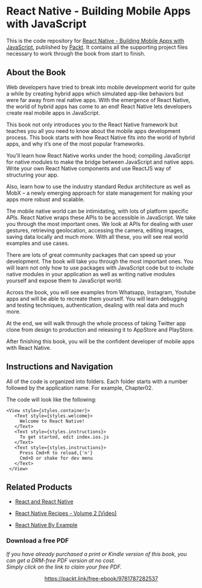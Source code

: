 # React Native - Building Mobile Apps with JavaScript
This is the code repository for [React Native - Building Mobile Apps with JavaScript](https://www.packtpub.com/application-development/learning-react-native?utm_source=github&utm_medium=repository&utm_campaign=9781787282537), published by [Packt](https://www.packtpub.com/?utm_source=github). It contains all the supporting project files necessary to work through the book from start to finish.

## About the Book
Web developers have tried to break into mobile development world for quite a while by creating hybrid apps which simulated app-like behaviors but were far away from real native apps. With the emergence of React Native, the world of hybrid apps has come to an end! React Native lets developers create real mobile apps in JavaScript.

This book not only introduces you to the React Native framework but teaches you all you need to know about the mobile apps development process. This book starts with how React Native fits into the world of hybrid apps, and why it’s one of the most popular frameworks.

You'll learn how React Native works under the hood; compiling JavaScript for native modules to make the bridge between JavaScript and native apps. Write your own React Native components and use ReactJS way of structuring your app.

Also, learn how to use the industry standard Redux architecture as well as MobX – a newly emerging approach for state management for making your apps more robust and scalable.

The mobile native world can be intimidating, with lots of platform specific APIs. React Native wraps these APIs to be accessible in JavaScript. We take you through the most important ones. We look at APIs for dealing with user gestures, retrieving geolocation, accessing the camera, editing images, saving data locally and much more. With all these, you will see real world examples and use cases.

There are lots of great community packages that can speed up your development. The book will take you through the most important ones. You will learn not only how to use packages with JavaScript code but to include native modules in your application as well as writing native modules yourself and expose them to JavaScript world.

Across the book, you will see examples from Whatsapp, Instagram, Youtube apps and will be able to recreate them yourself. You will learn debugging and testing techniques, authentication, dealing with real data and much more.

At the end, we will walk through the whole process of taking Twitter app clone from design to production and releasing it to AppStore and PlayStore.

After finishing this book, you will be the confident developer of mobile apps with React Native.

## Instructions and Navigation
All of the code is organized into folders. Each folder starts with a number followed by the application name. For example, Chapter02.



The code will look like the following:
```
<View style={styles.container}>
   <Text style={styles.welcome}>
     Welcome to React Native!
   </Text>
   <Text style={styles.instructions}>
     To get started, edit index.ios.js
   </Text>
   <Text style={styles.instructions}>
     Press Cmd+R to reload,{'n'}
     Cmd+D or shake for dev menu
   </Text>
 </View> 
```



## Related Products
* [React and React Native](https://www.packtpub.com/web-development/react-and-react-native?utm_source=github&utm_medium=repository&utm_campaign=9781786465658)

* [React Native Recipes - Volume 2 [Video]](https://www.packtpub.com/application-development/react-native-recipes-volume-2-video?utm_source=github&utm_medium=repository&utm_campaign=9781788290623)

* [React Native By Example](https://www.packtpub.com/application-development/react-native-example?utm_source=github&utm_medium=repository&utm_campaign=9781786464750)


### Download a free PDF

 <i>If you have already purchased a print or Kindle version of this book, you can get a DRM-free PDF version at no cost.<br>Simply click on the link to claim your free PDF.</i>
<p align="center"> <a href="https://packt.link/free-ebook/9781787282537">https://packt.link/free-ebook/9781787282537 </a> </p>